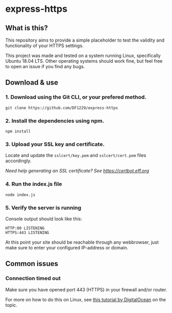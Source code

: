 # express-https

## What is this?
This repository aims to provide a simple placeholder to test the validity and functionality of your HTTPS settings.

This project was made and tested on a system running Linux, specifically Ubuntu 18.04 LTS. 
Other operating systems should work fine, but feel free to open an issue if you find any bugs.

## Download & use
### 1. Download using the Git CLI, or your prefered method.
`git clone https://github.com/DF1229/express-https`

### 2. Install the dependencies using npm.
`npm install`

### 3. Upload your SSL key and certificate.
Locate and update the `sslcert/key.pem` and `sslcert/cert.pem` files accordingly.

*Need help generating an SSL certificate? See https://certbot.eff.org*

### 4. Run the index.js file
`node index.js`

### 5. Verify the server is running
Console output should look like this:

```
HTTP:80 LISTENING
HTTPS:443 LISTENING
```

At this point your site should be reachable through any webbrowser, just make sure to enter your configured IP-address or domain.

## Common issues
### Connection timed out
Make sure you have opened port 443 (HTTPS) in your firewall and/or router.

For more on how to do this on Linux, see [this tutorial by DigitalOcean](https://www.digitalocean.com/community/tutorials/how-to-setup-a-firewall-with-ufw-on-an-ubuntu-and-debian-cloud-server) on the topic.

